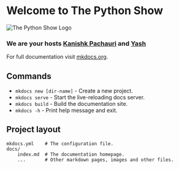 # Welcome to The Python Show

![The Python Show Logo](.logo/tps_logo.png)

### We are your hosts [Kanishk Pachauri](https://github.com/Mr-Sunglasses) and [Yash](https://github.com/YashRaj1506)

For full documentation visit [mkdocs.org](https://www.mkdocs.org).

## Commands

* `mkdocs new [dir-name]` - Create a new project.
* `mkdocs serve` - Start the live-reloading docs server.
* `mkdocs build` - Build the documentation site.
* `mkdocs -h` - Print help message and exit.

## Project layout

    mkdocs.yml    # The configuration file.
    docs/
        index.md  # The documentation homepage.
        ...       # Other markdown pages, images and other files.
